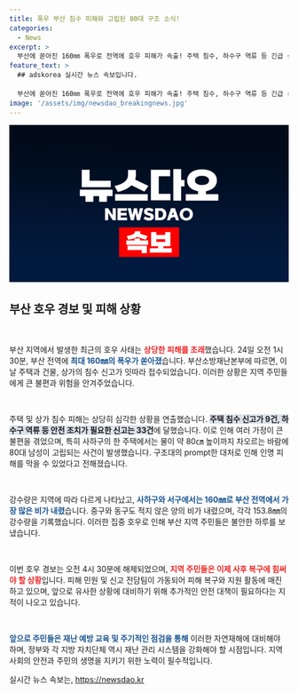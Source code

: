 ```yaml
---
title: 폭우 부산 침수 피해와 고립된 80대 구조 소식!
categories:
  - News
excerpt: >
  부산에 쏟아진 160㎜ 폭우로 전역에 호우 피해가 속출! 주택 침수, 하수구 역류 등 긴급 신고가 이어지며, 80대 고립 남성도 구조됐다. 상황이 궁금하다면 클릭하세요!
feature_text: >
  ## adskorea 실시간 뉴스 속보입니다.

  부산에 쏟아진 160㎜ 폭우로 전역에 호우 피해가 속출! 주택 침수, 하수구 역류 등 긴급 신고가 이어지며, 80대 고립 남성도 구조됐다. 상황이 궁금하다면 클릭하세요!
image: '/assets/img/newsdao_breakingnews.jpg'
---
```


<p><img src="/assets/img/newsdao_breakingnews.jpg" alt="adskorea 속보" /></p>

<h2 data-ke-size="size26">부산 호우 경보 및 피해 상황</h2>

<p data-ke-size="size16">&nbsp;</p>

<p>부산 지역에서 발생한 최근의 호우 사태는 <b><span style="color: #ee2323;">상당한 피해를 초래</span></b>했습니다. 24일 오전 1시 30분, 부산 전역에 <b><span style="color: #1a5490;">최대 160㎜의 폭우가 쏟아졌</span></b>습니다. 부산소방재난본부에 따르면, 이날 주택과 건물, 상가의 침수 신고가 잇따라 접수되었습니다. 이러한 상황은 지역 주민들에게 큰 불편과 위험을 안겨주었습니다.</p>

<p data-ke-size="size16">&nbsp;</p>

<p>주택 및 상가 침수 피해는 상당히 심각한 상황을 연출했습니다. <b><span style="background-color: #21538527;">주택 침수 신고가 9건, 하수구 역류 등 안전 조치가 필요한 신고는 33건</span></b>에 달했습니다. 이로 인해 여러 가정이 큰 불편을 겪었으며, 특히 사하구의 한 주택에서는 물이 약 80㎝ 높이까지 차오르는 바람에 80대 남성이 고립되는 사건이 발생했습니다. 구조대의 prompt한 대처로 인해 인명 피해를 막을 수 있었다고 전해졌습니다.</p>

<p data-ke-size="size16">&nbsp;</p>

<p>강수량은 지역에 따라 다르게 나타났고, <b><span style="color: #1a5490;">사하구와 서구에서는 160㎜로 부산 전역에서 가장 많은 비가 내렸</span></b>습니다. 중구와 동구도 적지 않은 양의 비가 내렸으며, 각각 153.8㎜의 강수량을 기록했습니다. 이러한 집중 호우로 인해 부산 지역 주민들은 불안한 하루를 보냈습니다.</p>

<p data-ke-size="size16">&nbsp;</p>

<p>이번 호우 경보는 오전 4시 30분에 해제되었으며, <b><span style="color: #ee2323;">지역 주민들은 이제 사후 복구에 힘써야 할 상황</span></b>입니다. 피해 민원 및 신고 전담팀이 가동되어 피해 복구와 지원 활동에 매진하고 있으며, 앞으로 유사한 상황에 대비하기 위해 추가적인 안전 대책이 필요하다는 지적이 나오고 있습니다. </p>

<p data-ke-size="size16">&nbsp;</p>

<p><b><span style="color: #1a5490;"> 앞으로 주민들은 재난 예방 교육 및 주기적인 점검을 통해</span></b> 이러한 자연재해에 대비해야 하며, 정부와 각 지방 자치단체 역시 재난 관리 시스템을 강화해야 할 시점입니다. 지역 사회의 안전과 주민의 생명을 지키기 위한 노력이 필수적입니다.</p>
실시간 뉴스 속보는, <a href="https://newsdao.kr" rel="dofollow">https://newsdao.kr</a>


